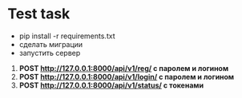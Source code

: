 Test task
=====================
* pip install -r requirements.txt
* сделать миграции
* запустить сервер

1. **POST <http://127.0.0.1:8000/api/v1/reg/>  с паролем и логином**
2. **POST <http://127.0.0.1:8000/api/v1/login/>  с паролем и логином**
3. **POST <http://127.0.0.1:8000/api/v1/status/>  с токенами**
